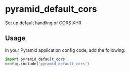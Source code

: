 # pyramid_default_cors
Set up default handling of CORS XHR

## Usage

In your Pyramid application config code, add the following:

```python
import pyramid_default_cors
config.include('pyramid_default_cors')
```
